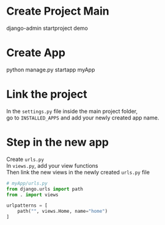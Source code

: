 # Create Project Main  
django-admin startproject demo  

# Create App  
python manage.py startapp myApp  

# Link the project  
In the `settings.py` file inside the main project folder,  
go to `INSTALLED_APPS` and add your newly created app name.  

# Step in the new app  
Create `urls.py`  
In `views.py`, add your view functions  
Then link the new views in the newly created `urls.py` file  

```python
# myApp/urls.py
from django.urls import path  
from . import views  

urlpatterns = [  
    path("", views.Home, name="home")  
]
